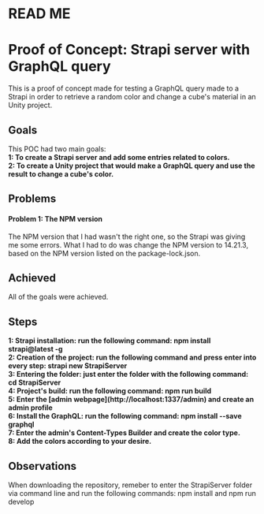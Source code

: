 # READ ME

# Proof of Concept: Strapi server with GraphQL query
This is a proof of concept made for testing a GraphQL query made to a Strapi in order to retrieve a random color and change a cube's material in an Unity project.

<h2> Goals </h2>
<p>
	This POC had two main goals: <br>
	<b> 1: To create a Strapi server and add some entries related to colors. </b> <br>
	<b> 2: To create a Unity project that would make a GraphQL query and use the result to change a cube's color. </b> <br>
</p>

<h2> Problems </h2>
<h4> <p> Problem 1: The NPM version </p> </h4>
<p>
  The NPM version that I had wasn't the right one, so the Strapi was giving me some errors. What I had to do was change the 
  NPM version to 14.21.3, based on the NPM version listed on the package-lock.json.
</p>

<h2> Achieved </h2>
<p>
  All of the goals were achieved.
</p>

<h2> Steps </h2>
<p> 
	<b> 1: Strapi installation: run the following command: npm install strapi@latest -g </b> <br>
	<b> 2: Creation of the project: run the following command and press enter into every step: strapi new StrapiServer </b> <br>
	<b> 3: Entering the folder: just enter the folder with the following command: cd StrapiServer </b> <br>
	<b> 4: Project's build: run the following command: npm run build </b> <br>
	<b> 5: Enter the [admin webpage](http://localhost:1337/admin) and create an admin profile </b> <br>
	<b> 6: Install the GraphQL: run the following command: npm install --save graphql </b> <br>
	<b> 7: Enter the admin's Content-Types Builder and create the color type. </b> <br>
	<b> 8: Add the colors according to your desire. </b> <br>
 </p>

<h2> Observations </h2>
<p> When downloading the repository, remeber to enter the StrapiServer folder via command line and run the following commands: npm install and npm run develop </p>
